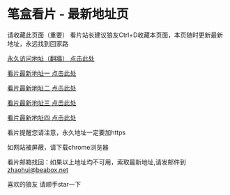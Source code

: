 # 笔盒看片 - 最新地址页

请收藏此页面（重要）
看片站长建议狼友Ctrl+D收藏本页面，本页随时更新最新地址，永远找到回家路

[永久访问地址（翻牆） 点击此处](https://beabox.net/)

[看片最新地址一 点击此处](https://jo8lj3c79nvy.shop)

[看片最新地址二 点击此处](https://u06wtvmqgk.shop)

[看片最新地址三 点击此处](https://u06wtvmqgk.shop)

[看片最新地址四 点击此处](https://jo8lj3c79nvy.shop)

看片提醒您请注意，永久地址一定要加https

如网站被屏蔽，请下载chrome浏览器

看片邮箱找回：如果以上地址均不可用，索取最新地址,请发邮件到 zhaohui@beabox.net

喜欢的狼友 请顺手star一下